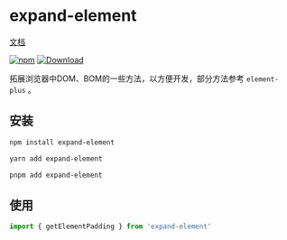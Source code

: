 # expand-element

[文档](https://fxss5201.github.io/expand-element/)

[![npm](https://img.shields.io/npm/v/expand-element)](https://www.npmjs.com/package/expand-element) [![Download](https://img.shields.io/npm/dm/expand-element)](https://www.npmjs.com/package/expand-element)

拓展浏览器中DOM、BOM的一些方法，以方便开发，部分方法参考 `element-plus` 。

## 安装

```bash
npm install expand-element
```

```bash
yarn add expand-element
```

```bash
pnpm add expand-element
```

## 使用

```js
import { getElementPadding } from 'expand-element'
```
